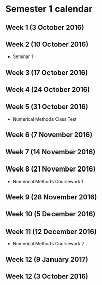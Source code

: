 # Semester 1 calendar

## Week 1 (3 October 2016)


## Week 2 (10 October 2016)

* Seminar 1

## Week 3 (17 October 2016)


## Week 4 (24 October 2016)


## Week 5 (31 October 2016)

* Numerical Methods Class Test

## Week 6 (7 November 2016)


## Week 7 (14 November 2016)


## Week 8 (21 November 2016)

* Numerical Methods Coursework 1

## Week 9 (28 November 2016)


## Week 10 (5 December 2016)


## Week 11 (12 December 2016)

* Numerical Methods Coursework 2

## Week 12 (9 January 2017)


## Week 12 (3 October 2016)
